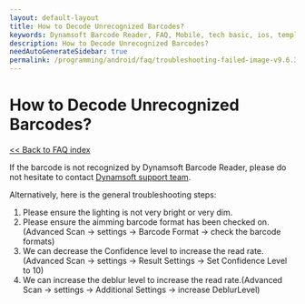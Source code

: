 ```yaml
---
layout: default-layout
title: How to Decode Unrecognized Barcodes?
keywords: Dynamsoft Barcode Reader, FAQ, Mobile, tech basic, ios, template, driver license, settings
description: How to Decode Unrecognized Barcodes?
needAutoGenerateSidebar: true
permalink: /programming/android/faq/troubleshooting-failed-image-v9.6.30.html
---
```


# How to Decode Unrecognized Barcodes?

[<< Back to FAQ index](index.md)

If the barcode is not recognized by Dynamsoft Barcode Reader, please do not hesitate to contact <a href="https://www.dynamsoft.com/contact/?ver=latest" target="_blank">Dynamsoft support team</a>.

Alternatively, here is the general troubleshooting steps:

1. Please ensure the lighting is not very bright or very dim.
2. Please ensure the aimming barcode format has been checked on.(Advanced Scan -> settings -> Barcode Format -> check the barcode formats)
3. We can decrease the Confidence level to increase the read rate.(Advanced Scan -> settings -> Result Settings -> Set Confidence Level to 10)
4. We can increase the deblur level to increase the read rate.(Advanced Scan -> settings -> Additional Settings -> increase DeblurLevel) 
